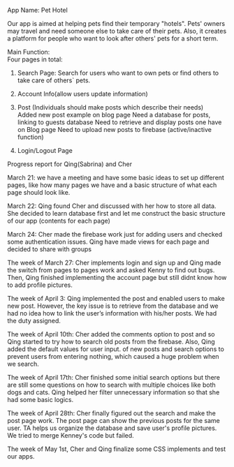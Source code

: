 App Name: Pet Hotel  

Our app is aimed at helping pets find their temporary "hotels". Pets' owners may travel and need someone else to take care of their pets.
Also, it creates a platform for people who want to look after others' pets for a short term.

Main Function:  
Four pages in total:

1. Search Page: Search for users who want to own pets or find others to take care of others` pets. 

2. Account Info(allow users update information) 

3. Post (Individuals should make posts which describe their needs)  
Added new post example on blog page 
Need a database for posts, linking to guests database 
Need to retrieve and display posts one have on Blog page 
Need to upload new posts to firebase (active/inactive function) 

4. Login/Logout Page  

Progress report for Qing(Sabrina) and Cher  

March 21: we have a meeting and have some basic ideas to set up different pages, like how many pages we have and a basic structure of what each page should look like.

March 22: Qing found Cher and discussed with her how to store all data. She decided to learn database first and let me construct the basic structure of our app (contents for each page)

March 24: Cher made the firebase work just for adding users and checked some authentication issues. Qing have made views for each page and decided to share with groups

The week of March 27: Cher implements login and sign up and Qing made the switch from pages to pages work and asked Kenny to find out bugs. Then, Qing finished implementing the account page but still didnt know how to add profile pictures. 

The week of April 3: Qing implemented the post and enabled users to make new post. However, the key issue is to retrieve from the database and we had no idea how to link the user’s information with his/her posts. We had the duty assigned. 

The week of April 10th: Cher added the comments option to post and  so Qing started to try how to search old posts from the firebase. Also, Qing added the default values for user input.
of new posts and search options to prevent users from entering nothing, which caused a huge problem when we search.

The week of April 17th: Cher finished some initial search options but there are still some questions on how to search with multiple choices like both dogs and cats. Qing helped her filter unnecessary information so that she had some basic logics.

The week of April 28th: Cher finally figured out the search and make the post page work. The post page can show the previous posts for the same user. TA helps us organize the database and save user's profile pictures. We tried to merge Kenney's code but failed. 

The week of May 1st, Cher and Qing finalize some CSS implements and test our apps.



